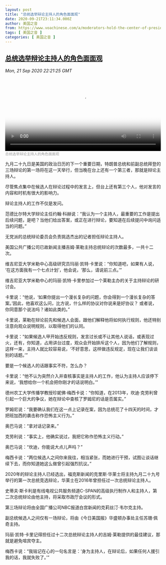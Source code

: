 ```yaml
---
layout: post
title: "总统选举辩论主持人的角色面面观"
date: 2020-09-21T23:11:34.000Z
author: 美国之音
from: https://www.voachinese.com/a/moderators-hold-the-center-of-presidential-debate-stage-20200921/5592316.html
tags: [ 美国之音 ]
categories: [ 美国之音 ]
---
```

<!--1600729894000-->
[总统选举辩论主持人的角色面面观](https://www.voachinese.com/a/moderators-hold-the-center-of-presidential-debate-stage-20200921/5592316.html)
------

<div>
<div><i>Mon, 21 Sep 2020 22:21:25 GMT</i></div><video poster="https://images.weserv.nl?url=gdb.voanews.com/0106b7e4-142b-4303-8128-1fe44aa9ea9b_tv_r1_s_w900.jpg" src="https://av.voanews.com/Videoroot/Pangeavideo/2020/09/0/01/0106b7e4-142b-4303-8128-1fe44aa9ea9b_240p.mp4" style="width:100%" controls></video><div><small style="color: #999;">总统选举辩论主持人的角色面面观</small></div><p>九月二十九日是美国的政治日历的下一个重要日期，特朗普总统和前副总统拜登的三场辩论的第一场将在这一天举行，但当晚在台上还有一个第三者，那就是辩论主持人。</p><p>尽管焦点集中在候选人在辩论过程中的发言上，但台上还有第三个人，他对发言的内容和时机有很大的影响力。</p><p>辩论主持人的工作不仅是发问。</p><p>范德比尔特大学辩论主任约翰·科赫说：“我认为一个主持人，最重要的工作是提出后续问题，是吧？当他们给出答案，或正在进行辩论，要知道在后续提问中询问适当的问题。”</p><p>无党派的总统辩论委员会负责挑选杰出的记者担任辩论主持人。</p><p>美国公共广播公司已故新闻主播吉姆·莱勒主持总统辩论的次数最多，一共十二次。</p><p>维吉尼亚大学米勒中心高级研究员玛丽·凯特·卡里说：“你知道吧，如果有人说， ‘在这方面我有一个七点计划’，他会说，‘那么，请说前三点。’”</p><p>维吉尼亚大学米勒中心的玛丽·凯特·卡里参加过一个莱勒主办的关于主持辩论的研讨会。</p><p>卡里说：“他说，‘如果你提出一个漫长复杂的问题，你会得到一个漫长复杂的答案。’因此，他喜欢这么问，比方说，什么样的协议对你说来是好协议？ 或者说，你同意那个说法吗？诸如此类的。”</p><p>卡里说，莱勒在辩论前先和候选人会面，跟他们解释他将如何执行规则，他还特别注意向观众说明规则，以取得他们的认同。</p><p>卡里说：“如果候选人甲开始违反规则，发言过长或不让其他人说话，或表现过火，还有，你知道，占用讲台过度，观众会开始排斥这个人，因为他们了解规则，这样一来，主持人就比较容易说，‘不好意思，这样做违反规定，现在让我们谈谈别的话题。’”</p><p>要是一个候选人的话跟事实不符，怎么办？</p><p>卡里说：“他不认为突然介入并查核事实是主持人的工作，他认为主持人应该停下来说，‘我想给你一个机会把你刚才的话说明白。’”</p><p>德州农工大学传播学教授珍妮佛·梅西卡说：“你知道，在2013年，坎迪·克劳利曾引起一个巨大的争议，她在辩论中查核了罗姆尼的话是否属实。”</p><p>罗姆尼说：“我要确认我们在这一点上记录在案，因为总统花了十四天的时间，才把班加西的袭击称作恐怖主义行为。”</p><p>奥巴马说：“拿对话记录来。”</p><p>克劳利说：“事实上，他确实说过，我把它称作恐怖主义行动。”</p><p>奥巴马说：“坎迪，你能说大点儿声吗？”</p><p>梅西卡说：“两位候选人之间你来我往，相当紧张，而她进行干预，试图让谈话继续下去，而你知道她这么做曾引起强烈抗议。”</p><p>2020年的辩论主持人已经选出，福克斯新闻的克里斯·华莱士将主持九月二十九号举行的第一次总统竞选辩论，华莱士在2016年曾担任过一次总统辩论主持人。</p><p>史蒂夫·斯卡利是有线电视公共服务频道C-SPAN的高级执行制作人和主持人，第二次总统辩论由他主持，将采取市政厅会议的形式。</p><p>第三场辩论将由全国广播公司NBC报道白宫新闻的克莉丝汀·韦尔克主持。</p><p>副总统候选人之间仅有一场辩论，将由《今日美国报》华盛顿办事处主任苏珊·佩奇主持。</p><p>玛丽·凯特·卡里记得担任过十二次总统辩论主持人的吉姆·莱勒提供的最佳建议，那就是避免喧宾夺主。</p><p>梅西卡说：“我铭记在心的一句名言是：‘身为主持人，在辩论后，如果任何人援引我的话，我就失败了。’”</p>
</div>
